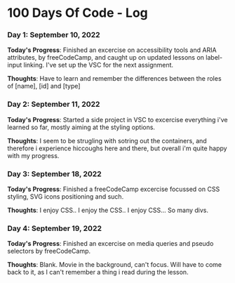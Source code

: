 # 100 Days Of Code - Log

### Day 1: September 10, 2022 

**Today's Progress**: Finished an excercise on accessibility tools and ARIA attributes, by freeCodeCamp, and caught up on updated lessons on label-input linking.
I've set up the VSC for the next assignment. 

**Thoughts**: Have to learn and remember the differences between the roles of [name], [id] and [type] 



### Day 2: September 11, 2022 

**Today's Progress**: Started a side project in VSC to excercise everything i've learned so far, mostly aiming at the styling options.

**Thoughts**: I seem to be strugling with sotring out the containers, and therefore i experience hiccoughs here and there, but overall i'm quite happy with my progress.



### Day 3: September 18, 2022 

**Today's Progress**: Finished a freeCodeCamp excercise focussed on CSS styling, SVG icons positioning and such. 

**Thoughts**: I enjoy CSS.. I enjoy the CSS.. I enjoy CSS... So many divs.


### Day 4: September 19, 2022

**Today's Progress**: Finished an excercise on media queries and pseudo selectors by freeCodeCamp.

**Thoughts**: Blank. Movie in the background, can't focus. Will have to come back to it, as I can't remember a thing i read during the lesson.
